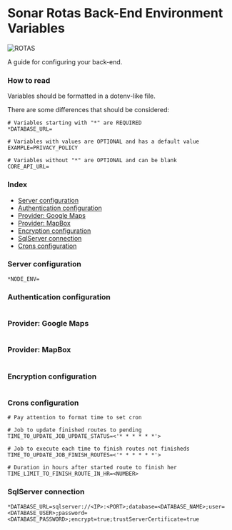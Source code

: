 # Sonar Rotas Back-End Environment Variables

![ROTAS](/uploads/e44c21637ef17a54a11b36ace6f005fb/ROTAS.png)

A guide for configuring your back-end.

### How to read

Variables should be formatted in a dotenv-like file.

There are some differences that should be considered:

```shell
# Variables starting with "*" are REQUIRED
*DATABASE_URL=

# Variables with values are OPTIONAL and has a default value
EXAMPLE=PRIVACY_POLICY

# Variables without "*" are OPTIONAL and can be blank
CORE_API_URL=
```

### Index

- [Server configuration](#server-configuration)
- [Authentication configuration](#authentication-configuration)
- [Provider: Google Maps](#provider-google-maps)
- [Provider: MapBox](#provider-mapbox)
- [Encryption configuration](#encryption-configuration)
- [SqlServer connection](#sqlserver-connection)
- [Crons configuration](#crons-configuration)

### Server configuration

```shell
*NODE_ENV=

```

### Authentication configuration

```shell

```

### Provider: Google Maps

```shell

```

### Provider: MapBox

```shell

```

### Encryption configuration

```shell

```

### Crons configuration

```shell
# Pay attention to format time to set cron

# Job to update finished routes to pending
TIME_TO_UPDATE_JOB_UPDATE_STATUS=<'* * * * * *'>

# Job to execute each time to finish routes not finisheds
TIME_TO_UPDATE_JOB_FINISH_ROUTES=<'* * * * * *'>

# Duration in hours after started route to finish her
TIME_LIMIT_TO_FINISH_ROUTE_IN_HR=<NUMBER>
```

### SqlServer connection

```shell
*DATABASE_URL=sqlserver://<IP>:<PORT>;database=<DATABASE_NAME>;user=<DATABASE_USER>;password=<DATABASE_PASSWORD>;encrypt=true;trustServerCertificate=true
```